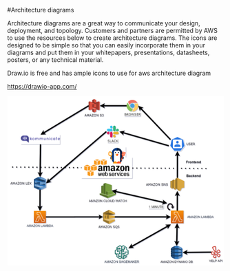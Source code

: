 #Architecture diagrams

Architecture diagrams are a great way to communicate your design, deployment, and topology.
Customers and partners are permitted by AWS to use the resources below to create architecture diagrams. 
The icons are designed to be simple so that you can easily incorporate them in your diagrams 
and put them in your whitepapers, presentations, datasheets, posters, or any technical material.

Draw.io is free and has ample icons to use for aws architecture diagram

https://drawio-app.com/

![Architecture Diagram](https://github.com/tom5167/mealbuddy/blob/master/ARCHITECTURE_DIAGRAM/architecture_diagram.png)
